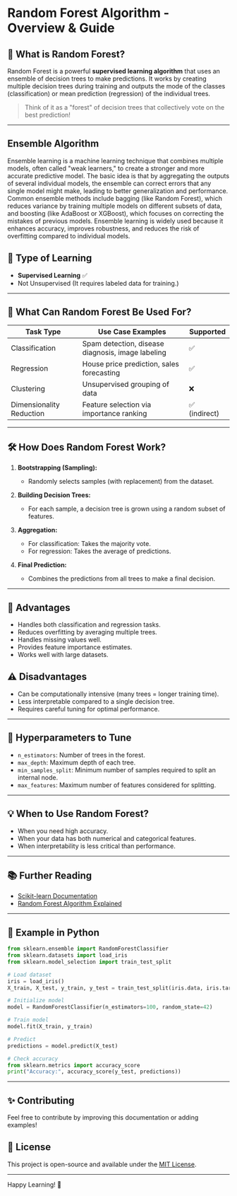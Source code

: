 # Random Forest Algorithm - Overview & Guide


## 🌲 What is Random Forest?
Random Forest is a powerful **supervised learning algorithm** that uses an ensemble of decision trees to make predictions. It works by creating multiple decision trees during training and outputs the mode of the classes (classification) or mean prediction (regression) of the individual trees.

> Think of it as a "forest" of decision trees that collectively vote on the best prediction!

---
## Ensemble Algorithm

Ensemble learning is a machine learning technique that combines multiple models, often called "weak learners," to create a stronger and more accurate predictive model. The basic idea is that by aggregating the outputs of several individual models, the ensemble can correct errors that any single model might make, leading to better generalization and performance. Common ensemble methods include bagging (like Random Forest), which reduces variance by training multiple models on different subsets of data, and boosting (like AdaBoost or XGBoost), which focuses on correcting the mistakes of previous models. Ensemble learning is widely used because it enhances accuracy, improves robustness, and reduces the risk of overfitting compared to individual models.


## 🧩 Type of Learning
- **Supervised Learning** ✅
- Not Unsupervised (It requires labeled data for training.)

---

## 🚀 What Can Random Forest Be Used For?

| Task Type        | Use Case Examples                                 | Supported |
|-----------------|--------------------------------------------------|-----------|
| Classification  | Spam detection, disease diagnosis, image labeling | ✅         |
| Regression      | House price prediction, sales forecasting         | ✅         |
| Clustering      | Unsupervised grouping of data                    | ❌         |
| Dimensionality Reduction | Feature selection via importance ranking   | ✅ (indirect) |


---

## 🛠️ How Does Random Forest Work?

1. **Bootstrapping (Sampling):**
   - Randomly selects samples (with replacement) from the dataset.

2. **Building Decision Trees:**
   - For each sample, a decision tree is grown using a random subset of features.

3. **Aggregation:**
   - For classification: Takes the majority vote.
   - For regression: Takes the average of predictions.

4. **Final Prediction:**
   - Combines the predictions from all trees to make a final decision.


---

## 🎯 Advantages

- Handles both classification and regression tasks.
- Reduces overfitting by averaging multiple trees.
- Handles missing values well.
- Provides feature importance estimates.
- Works well with large datasets.


## ⚠️ Disadvantages

- Can be computationally intensive (many trees = longer training time).
- Less interpretable compared to a single decision tree.
- Requires careful tuning for optimal performance.


---

## 🔧 Hyperparameters to Tune

- `n_estimators`: Number of trees in the forest.
- `max_depth`: Maximum depth of each tree.
- `min_samples_split`: Minimum number of samples required to split an internal node.
- `max_features`: Maximum number of features considered for splitting.


---

## 💡 When to Use Random Forest?
- When you need high accuracy.
- When your data has both numerical and categorical features.
- When interpretability is less critical than performance.


---

## 📚 Further Reading
- [Scikit-learn Documentation](https://scikit-learn.org/stable/modules/generated/sklearn.ensemble.RandomForestClassifier.html)
- [Random Forest Algorithm Explained](https://towardsdatascience.com/the-random-forest-algorithm-d457d499ffcd)


---

## 🚀 Example in Python

```python
from sklearn.ensemble import RandomForestClassifier
from sklearn.datasets import load_iris
from sklearn.model_selection import train_test_split

# Load dataset
iris = load_iris()
X_train, X_test, y_train, y_test = train_test_split(iris.data, iris.target, test_size=0.3, random_state=42)

# Initialize model
model = RandomForestClassifier(n_estimators=100, random_state=42)

# Train model
model.fit(X_train, y_train)

# Predict
predictions = model.predict(X_test)

# Check accuracy
from sklearn.metrics import accuracy_score
print("Accuracy:", accuracy_score(y_test, predictions))
```

---

## ✨ Contributing
Feel free to contribute by improving this documentation or adding examples!


## 📄 License
This project is open-source and available under the [MIT License](LICENSE).

---

Happy Learning! 🚀

